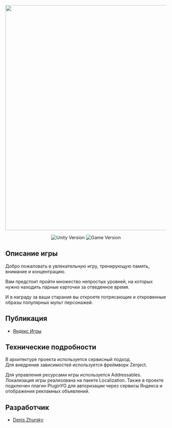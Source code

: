 <p align="center">
      <img src="https://dz-games.ru/images/games/characters_banner.png" width="700">
</p>

<p align="center">
   <img src="https://img.shields.io/badge/Engine-Unity%202023.2.7f1-brightgreen" alt="Unity Version">
   <img src="https://img.shields.io/badge/Version-1.0.5%20(Stable)-blue" alt="Game Version">
</p>

## Описание игры

Добро пожаловать в увлекательную игру, тренирующую память, внимание и концентрацию.

Вам предстоит пройти множество непростых уровней, на которых нужно находить парные карточки за отведенное время.

И в награду за ваши старания вы откроете потрясающие и откровенные образы популярных мульт персонажей.

## Публикация

- [Яндекс Игры](https://yandex.ru/games/app/279245)

## Технические подробности

В архитектуре проекта используется сервисный подход.<br>
Для внедрения зависимостей используется фреймворк Zenject.

Для управления ресурсами игры используется Addressables. Локализация игры реализована на пакете Localization.
Также в проекте подключен плагин PluginYG для авторизации через сервисы Яндекса и отображения рекламных объявлений.

## Разработчик

- [Denis Zhursky](https://github.com/deniszh16)
